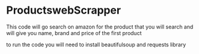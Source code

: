 # ProductswebScrapper

This code will go search on amazon for the product that you will search and will give you name, brand and price of the first product

to run the code you will need to install beautifulsoup and requests library
